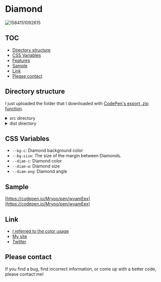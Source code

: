 # Diamond
![1584151092615](https://user-images.githubusercontent.com/42329240/76672792-b90ef180-65e2-11ea-8d53-a06e4a5e3301.jpg)

## TOC
 - [Directory structure](#Directory-structure)
 - [CSS Variables](#CSSvariables)
 - [Features](#Features)
 - [Sample](#Sample)
 - [Link](#Link)
 - [Please contact](#Please-contact)

## Directory structure
I just uploaded the folder that I downloaded with [CodePen's export .zip function](https://blog.codepen.io/documentation/features/exporting-pens/#export-zip-1).
<details>
 <summary>src directory</summary>
 The content of the html file contains only the code described in the CodePen HTML panel. The same applies to css file and js file. So, for example, the html file does not contain a <code>head</code> tag or <code>link</code> tags.
</details>
<details>
 <summary>dist directory</summary>
 Download the entire contents of the dist directory, open <code>index.html</code> in a browser and you should see my snippet (hard to explain).
</details>

## CSS Variables
 - `--bg-c`: Diamond background color
 - `--bg-size`: The size of the margin between Diamonds.
 - `--diam-c`: Diamond color
 - `--diam-w`: Diamond size
 - `--diam-ang`: Diamond angle

## Sample
[https://codepen.io/Mryoo/pen/wvamEex](https://codepen.io/Mryoo/pen/wvamEex)

## Link
 - [I referred to the color usage](https://codepen.io/lunamatic/pen/MBaXwB)
 - [My site](https://ryo.dev/)
 - [Twitter](https://twitter.com/ryoo20190328)

## Please contact
If you find a bug, find incorrect information, or come up with a better code, please contact me!
